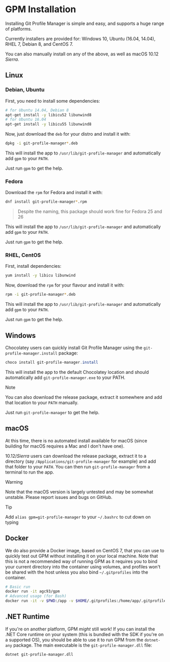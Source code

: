 # GPM Installation

Installing Git Profile Manager is simple and easy, and supports a huge range of platforms.

Currently installers are provided for: Windows 10, Ubuntu (16.04, 14.04), RHEL 7, Debian 8, and CentOS 7.

You can also manually install on any of the above, as well as macOS 10.12 *Sierra*.

## Linux

### Debian, Ubuntu

First, you need to install some dependencies:

```bash
# for Ubuntu 14.04, Debian 8
apt-get install -y libicu52 libunwind8
# for Ubuntu 16.04
apt-get install -y libicu55 libunwind8
```

Now, just download the `deb` for your distro and install it with:

```bash
dpkg -i git-profile-manager*.deb
```

This will install the app to `/usr/lib/git-profile-manager` and automatically add `gpm` to your `PATH`.

Just run `gpm` to get the help.

### Fedora

Download the `rpm` for Fedora and install it with:

```bash
dnf install git-profile-manager*.rpm
```

> Despite the naming, this package should work fine for Fedora 25 and 26

This will install the app to `/usr/lib/git-profile-manager` and automatically add `gpm` to your `PATH`.

Just run `gpm` to get the help.

### RHEL, CentOS

First, install dependencies:

```bash
yum install -y libicu libunwind
```

Now, download the `rpm` for your flavour and install it with:

```bash
rpm -i git-profile-manager*.deb
```

This will install the app to `/usr/lib/git-profile-manager` and automatically add `gpm` to your `PATH`.

Just run `gpm` to get the help.

## Windows

Chocolatey users can quickly install Git Profile Manager using the `git-profile-manager.install` package:

```powershell
choco install git-profile-manager.install
```

This will install the app to the default Chocolatey location and should automatically add `git-profile-manager.exe` to your PATH.

> [!NOTE]
> You can also download the release package, extract it somewhere and add that location to your `PATH` manually.

Just run `git-profile-manager` to get the help.

## macOS

At this time, there is no automated install available for macOS (since building for macOS requires a Mac and I don't have one).

10.12/*Sierra* users can download the release package, extract it to a directory (say `/Applications/git-profile-manager` for example) and add that folder to your `PATH`. You can then run `git-profile-manager` from a terminal to run the app.

> [!WARNING]
> Note that the macOS version is largely untested and may be somewhat unstable. Please report issues and bugs on GitHub.

> [!TIP]
> Add `alias gpm=git-profile-manager` to your `~/.bashrc` to cut down on typing

## Docker

We do also provide a Docker image, based on CentOS 7, that you can use to quickly test out GPM without installing it on your local machine. Note that this is not a recommended way of running GPM as it requires you to bind your current directory into the container using volumes, and profiles won't be shared with the host unless you also bind `~/.gitprofiles` into the container.

```bash
# Basic run
docker run -it agc93/gpm
# Advanced usage (for Bash)
docker run -it -v $PWD:/app -v $HOME/.gitprofiles:/home/app/.gitprofiles -w /app agc93/gpm
```

## .NET Runtime

If you're on another platform, GPM _might_ still work! If you can install the .NET Core runtime on your system (this is bundled with the SDK if you're on a supported OS), you should be able to use it to run GPM from the `dotnet-any` package. The main executable is the `git-profile-manager.dll` file:

```bash
dotnet git-profile-manager.dll
```